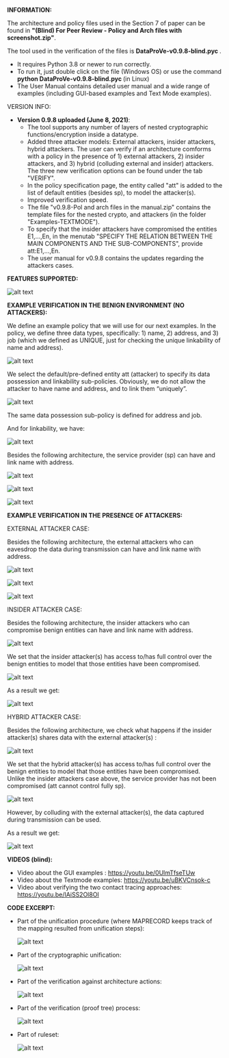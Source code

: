 
**INFORMATION:** 

The architecture and policy files used in the Section 7 of paper can be found in <b>"(Blind) For Peer Review - Policy and Arch files with screenshot.zip"</b>.  

The tool used in the verification of the files is <b>DataProVe-v0.9.8-blind.pyc </b>.   
- It requires Python 3.8 or newer to run correctly. 
- To run it, just double click on the file (Windows OS) or use the command <b>python DataProVe-v0.9.8-blind.pyc </b> (in Linux)
- The User Manual contains detailed user manual and a wide range of examples (including GUI-based examples and Text Mode examples).

VERSION INFO: 
- <b>Version 0.9.8 uploaded (June 8, 2021)</b>:
    - The tool supports any number of layers of nested cryptographic functions/encryption inside a datatype.
    - Added three attacker models: External attackers, insider attackers, hybrid attackers. The user can verify if an architecture comforms with a policy in the presence of 1)             external attackers, 2) insider attackers, and 3) hybrid (colluding external and insider) attackers. The three new verification options can be found under the tab "VERIFY".
    - In the policy specification page, the entity called "att" is added to the list of default entities (besides sp), to model the attacker(s).
    - Improved verification speed.
    - The file "v0.9.8-Pol and arch files in the manual.zip" contains the template files for the nested crypto, and attackers (in the folder "Examples-TEXTMODE").
    - To specify that the insider attackers have compromised the entities E1,...,En, in the menutab "SPECIFY THE RELATION BETWEEN THE MAIN COMPONENTS AND THE SUB-COMPONENTS", provide      att:E1,...,En.
    - The user manual for v0.9.8 contains the updates regarding the attackers cases. 

**FEATURES SUPPORTED:**

![alt text](https://github.com/Dataprove/Dataprovetool/blob/main/Pictures%20for%20user%20manual/features.png)

**EXAMPLE VERIFICATION IN THE BENIGN ENVIRONMENT (NO ATTACKERS):** 

We define an example policy that we will use for our next examples. In the policy, we define three data types, specifically: 1) name, 2) address, and 3) job (which we defined as UNIQUE, just for checking the unique linkability of name and address).

![alt text](https://github.com/Dataprove/Dataprovetool/blob/main/Pictures%20for%20user%20manual/pol1.png)

We select the default/pre-defined entity att (attacker) to specify its data possession and linkability sub-policies. Obviously, we do not allow the attacker to have name and address, and to link them “uniquely”. 

![alt text](https://github.com/Dataprove/Dataprovetool/blob/main/Pictures%20for%20user%20manual/pol2.png)

The same data possession sub-policy is defined for address and job.

And for linkability, we have: 

![alt text](https://github.com/Dataprove/Dataprovetool/blob/main/Pictures%20for%20user%20manual/pol3.png)

Besides the following architecture, the service provider (sp) can have and link name with address. 

![alt text](https://github.com/Dataprove/Dataprovetool/blob/main/Pictures%20for%20user%20manual/benign.png)

![alt text](https://github.com/Dataprove/Dataprovetool/blob/main/Pictures%20for%20user%20manual/benignbutton.png)

![alt text](https://github.com/Dataprove/Dataprovetool/blob/main/Pictures%20for%20user%20manual/benignverif.png)

**EXAMPLE VERIFICATION IN THE PRESENCE OF ATTACKERS:** 

EXTERNAL ATTACKER CASE:

Besides the following architecture, the external attackers who can eavesdrop the data during transmission can have and link name with address. 

![alt text](https://github.com/Dataprove/Dataprovetool/blob/main/Pictures%20for%20user%20manual/exatt.png)

![alt text](https://github.com/Dataprove/Dataprovetool/blob/main/Pictures%20for%20user%20manual/exattbutton.png)

![alt text](https://github.com/Dataprove/Dataprovetool/blob/main/Pictures%20for%20user%20manual/exattverif.png)

INSIDER ATTACKER CASE:

Besides the following architecture, the insider attackers who can compromise benign entities can have and link name with address. 

![alt text](https://github.com/Dataprove/Dataprovetool/blob/main/Pictures%20for%20user%20manual/inatt.png)

We set that the insider attacker(s) has access to/has full control over the benign entities to model that those entities have been compromised.  

![alt text](https://github.com/Dataprove/Dataprovetool/blob/main/Pictures%20for%20user%20manual/inattrel.png)

As a result we get: 

![alt text](https://github.com/Dataprove/Dataprovetool/blob/main/Pictures%20for%20user%20manual/inattverif.png)

HYBRID ATTACKER CASE:

Besides the following architecture, we check what happens if the insider attacker(s) shares data with the external attacker(s) :

![alt text](https://github.com/Dataprove/Dataprovetool/blob/main/Pictures%20for%20user%20manual/hybatt.png)

We set that the hybrid attacker(s) has access to/has full control over the benign entities to model that those entities have been compromised.  
Unlike the insider attackers case above, the service provider has not been compromised (att cannot control fully sp).

![alt text](https://github.com/Dataprove/Dataprovetool/blob/main/Pictures%20for%20user%20manual/hybattrel.png)

However, by colluding with the external attacker(s), the data captured during transmission can be used. 

As a result we get: 

![alt text](https://github.com/Dataprove/Dataprovetool/blob/main/Pictures%20for%20user%20manual/hybattverif.png)

**VIDEOS (blind):** 
- Video about the GUI examples : https://youtu.be/0UlmTfseTUw
- Video about the Textmode examples: https://youtu.be/uBKVCnsok-c
- Video about verifying the two contact tracing approaches: https://youtu.be/IAiSS2Ol8OI

**CODE EXCERPT:**
- Part of the unification procedure (where MAPRECORD keeps track of the mapping resulted from unification steps): 
    
    ![alt text](https://github.com/Dataprove/Dataprovetool/blob/main/Code%20excerpt/Code-part%20of%20unify.png?raw=true)
    
- Part of the cryptographic unification: 

    ![alt text](https://github.com/Dataprove/Dataprovetool/blob/main/Code%20excerpt/Code-Crypto-part.png?raw=true)
    
- Part of the verification against architecture actions: 

     ![alt text](https://github.com/Dataprove/Dataprovetool/blob/main/Code%20excerpt/Code-checkagainstArch.png?raw=true)

- Part of the verification (proof tree) process: 

    ![alt text](https://github.com/Dataprove/Dataprovetool/blob/main/Code%20excerpt/Code-Verif-part.png?raw=true)
   
- Part of ruleset: 

    ![alt text](https://github.com/Dataprove/Dataprovetool/blob/main/Code%20excerpt/Code-ruleset.png?raw=true)

